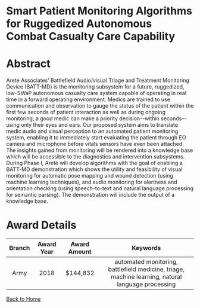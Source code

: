 
Smart Patient Monitoring Algorithms for Ruggedized Autonomous Combat Casualty Care Capability
=============================================================================================

# Abstract


Areté Associates’ Battlefield Audio/visual Triage and Treatment Monitoring Device (BATT-MD) is the monitoring subsystem for a future, ruggedized, low-SWaP autonomous casualty care system capable of operating in real time in a forward operating environment. Medics are trained to use communication and observation to gauge the status of the patient within the first few seconds of patient interaction as well as during ongoing monitoring; a good medic can make a priority decision--within seconds--using only their eyes and ears. Our proposed system aims to translate medic audio and visual perception to an automated patient monitoring system, enabling it to immediately start evaluating the patient through EO camera and microphone before vitals sensors have even been attached. The insights gained from monitoring will be rendered into a knowledge base which will be accessible to the diagnostics and intervention subsystems. During Phase I, Areté will develop algorithms with the goal of enabling a BATT-MD demonstration which shows the utility and feasibility of visual monitoring for automatic pose mapping and wound detection (using machine learning techniques), and audio monitoring for alertness and orientation checking (using speech-to-text and natural language processing for semantic parsing). The demonstration will include the output of a knowledge base.  

# Award Details

|Branch|Award Year|Award Amount|Keywords|
| :---: | :---: | :---: | :---: |
|Army|2018|$144,832|automated monitoring, battlefield medicine, triage, machine learning, natural language processing|
  
  


[Back to Home](https://github.com/chrischow/dod_sbir_awards#1029)